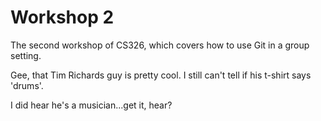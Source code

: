 # Workshop 2

The second workshop of CS326, which covers how to use Git in a group setting.

Gee, that Tim Richards guy is pretty cool.  I still can't tell if his t-shirt says 'drums'.

I did hear he's a musician...get it, hear?
